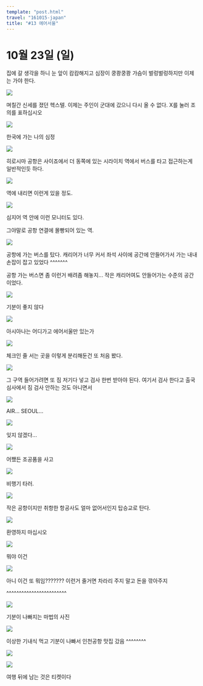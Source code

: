 ```yaml
---
template: "post.html"
travel: "161015-japan"
title: "#13 에어서울"
---
```


# 10월 23일 (일)

집에 갈 생각을 하니 눈 앞이 캄캄해지고 심장이 쿵쾅쿵쾅 가슴이 벌렁벌렁하지만 이제는 가야 한다.

![](/161015-japan/13_01.jpg)

며칠간 신세를 졌던 헥스텔.
이제는 주인이 군대에 갔으니 다시 올 수 없다.
X를 눌러 조의를 표하십시오

![](/161015-japan/13_02.jpg)

한국에 가는 나의 심정

![](/161015-japan/13_03.jpg)

히로시마 공항은 사이죠에서 더 동쪽에 있는 시라이치 역에서 버스를 타고 접근하는게 일반적인듯 하다.

![](/161015-japan/13_04.jpg)

역에 내리면 이런게 있을 정도.

![](/161015-japan/13_05.jpg)

심지어 역 안에 이런 모니터도 있다.

그야말로 공항 연결에 몰빵되어 있는 역.

![](/161015-japan/13_06.jpg)

공항에 가는 버스를 탔다.
캐리어가 너무 커서 좌석 사이에 공간에 안들어가서 가는 내내 손잡이 잡고 있었다 ^^^^^^^

공항 가는 버스면 좀 이런거 배려좀 해놓지... 작은 캐리어여도 안들어가는 수준의 공간이었다.

![](/161015-japan/13_07.jpg)

기분이 좋지 않다

![](/161015-japan/13_08.jpg)

아시아나는 어디가고 에어서울만 있는가

![](/161015-japan/13_09.jpg)

체크인 줄 서는 곳을 이렇게 분리해둔건 또 처음 봤다.

![](/161015-japan/13_10.jpg)

그 구역 들어가려면 또 짐 저기다 넣고 검사 한번 받아야 된다.
여기서 검사 한다고 출국심사에서 짐 검사 안하는 것도 아니면서

![](/161015-japan/13_11.jpg)

AIR... SEOUL...

![](/161015-japan/13_12.jpg)

잊지 않겠다...

![](/161015-japan/13_13.jpg)

어쨌든 조공품을 사고

![](/161015-japan/13_14.jpg)

비행기 타러.

![](/161015-japan/13_15.jpg)

작은 공항이지만 취항한 항공사도 얼마 없어서인지 탑승교로 탄다.

![](/161015-japan/13_16.jpg)

환영하지 마십시오

![](/161015-japan/13_17.jpg)

뭐야 이건

![](/161015-japan/13_18.jpg)

아니 이건 또 뭐임???????
이런거 줄거면 차라리 주지 말고 돈을 깎아주지

^^^^^^^^^^^^^^^^^^^^^^^^

![](/161015-japan/13_19.jpg)

기분이 나빠지는 마법의 사진

![](/161015-japan/13_20.jpg)

이상한 기내식 먹고 기분이 나빠서 인천공항 맛집 갔음 ^^^^^^^^

![](/161015-japan/13_21.jpg)

![](/161015-japan/13_22.jpg)

여행 뒤에 남는 것은 티켓이다
